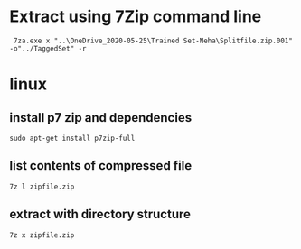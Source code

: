 # Extract using 7Zip command line 

```
 7za.exe x "..\OneDrive_2020-05-25\Trained Set-Neha\Splitfile.zip.001" -o"../TaggedSet" -r
```


# linux
## install p7 zip and dependencies
```
sudo apt-get install p7zip-full
```

## list contents of compressed file
```
7z l zipfile.zip
```

## extract with directory structure
```
7z x zipfile.zip
```
